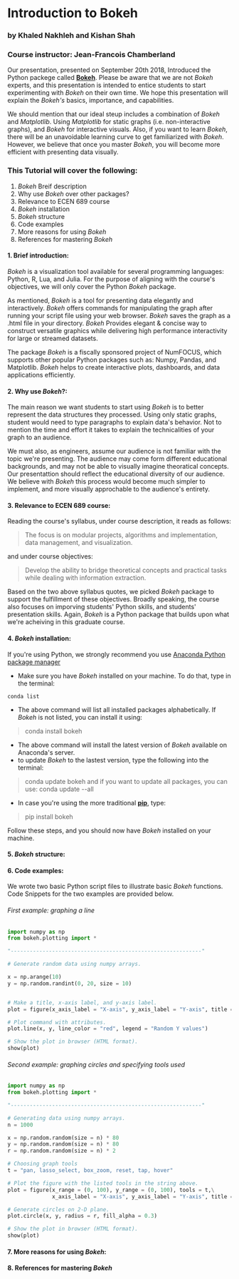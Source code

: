 # Introduction to Bokeh

### by Khaled Nakhleh and Kishan Shah
### Course instructor: Jean-Francois Chamberland


Our presentation, presented on September 20th 2018, Introduced the Python packege called [**Bokeh**](https://bokeh.pydata.org/en/latest/).
Please be aware that we are not *Bokeh* experts, and this presentation is intended to entice students to start experimenting with *Bokeh* on their own time. We hope this presentation will explain the *Bokeh's* basics, importance, and capabilities. 

We should mention that our ideal steup includes a combination of *Bokeh* and *Matplotlib*. Using *Matplotlib* for static graphs (i.e. non-interactive graphs), and *Bokeh* for interactive visuals. Also, if you want to learn *Bokeh*, there will be an unavoidable learning curve to get familiarized with *Bokeh*. However, we believe that once you master *Bokeh*, you will become more efficient with presenting data visually.

### This Tutorial will cover the following:

1. *Bokeh* Breif description
2. Why use *Bokeh* over other packages?
3. Relevance to ECEN 689 course
4. *Bokeh* installation
5. *Bokeh* structure
6. Code examples
7. More reasons for using *Bokeh*
8. References for mastering *Bokeh*


#### 1. Brief introduction:

*Bokeh* is a visualization tool available for several programming languages: Python, R, Lua, and Julia. For the purpose of aligning with the course's objectives, we will only cover the Python *Bokeh* package. 

As mentioned, *Bokeh* is a tool for presenting data elegantly and interactively. *Bokeh* offers commands for manipulating the graph after running your script file using your web browser. *Bokeh* saves the graph as a .html file in your directory. *Bokeh* Provides elegant & concise way to construct versatile graphics while delivering high performance interactivity for large or streamed datasets.

The package *Bokeh* is a fiscally sponsored project of NumFOCUS, which supports other popular Python packages such as: Numpy, Pandas, and Matplotlib. *Bokeh* helps to create interactive plots, dashboards, and data applications efficiently.


#### 2. Why use *Bokeh*?:

The main reason we want students to start using *Bokeh* is to better represent the data structures they processed. Using only static graphs, student would need to type paragraphs to explain data's behavior. Not to mention the time and effort it takes to explain the technicalities of your graph to an audience. 

We must also, as engineers, assume our audience is not familiar with the topic we're presenting. The audience may come form different educational backgrounds, and may not be able to visually imagine theoratical concepts. Our presentattion should reflect the educational diversity of our audience. We believe with *Bokeh* this process would become much simpler to implement, and more visually approchable to the audience's entirety.  

#### 3. Relevance to ECEN 689 course:

Reading the course's syllabus, under course description, it reads as follows:
> The focus is on modular projects, algorithms and implementation, data management, and visualization. 

and under course objectives:
> Develop the ability to bridge theoretical concepts and practical tasks while dealing with information extraction. 

Based on the two above syllabus quotes, we picked *Bokeh* package to support the fulfillment 
of these objectives. Broadly speaking, the course also focuses on imporving students' Python skills, and students' presentation skills. Again, *Bokeh* is a Python package that builds upon what we're acheiving in this graduate course.

#### 4. *Bokeh* installation:

If you're using Python, we strongly recommend you use [Anaconda Python package manager](https://www.anaconda.com)

* Make sure you have *Bokeh* installed on your machine. To do that, type in the terminal:
``` 
conda list
```
* The above command will list all installed packages alphabetically. If *Bokeh* is not listed, you can install it using:
> conda install bokeh
* The above command will install the latest version of *Bokeh* available on Anaconda's server.
* to update *Bokeh* to the lastest version, type the following into the terminal:
> conda update bokeh 
and if you want to update all packages, you can use:
> conda update --all

* In case you're using the more traditional [**pip**](https://pypi.org/project/pip/), type:
> pip install bokeh 

Follow these steps, and you should now have *Bokeh* installed on your machine. 

#### 5. *Bokeh* structure:



#### 6. Code examples:

We wrote two basic Python script files to illustrate basic *Bokeh* functions. Code Snippets for the two examples are provided below. 

###### First example: graphing a line

```python
import numpy as np
from bokeh.plotting import *

"------------------------------------------------------------"

# Generate random data using numpy arrays.

x = np.arange(10)
y = np.random.randint(0, 20, size = 10)


# Make a title, x-axis label, and y-axis label.
plot = figure(x_axis_label = "X-axis", y_axis_label = "Y-axis", title = "Example 1")

# Plot command with attributes.
plot.line(x, y, line_color = "red", legend = "Random Y values") 

# Show the plot in browser (HTML format).
show(plot)
```

###### Second example: graphing circles and specifying tools used

```python
import numpy as np
from bokeh.plotting import *

"------------------------------------------------------------"

# Generating data using numpy arrays.
n = 1000

x = np.random.random(size = n) * 80
y = np.random.random(size = n) * 80
r = np.random.random(size = n) * 2

# Choosing graph tools
t = "pan, lasso_select, box_zoom, reset, tap, hover"

# Plot the figure with the listed tools in the string above.
plot = figure(x_range = (0, 100), y_range = (0, 100), tools = t,\
              x_axis_label = "X-axis", y_axis_label = "Y-axis", title = "Example 2")

# Generate circles on 2-D plane.
plot.circle(x, y, radius = r, fill_alpha = 0.3)

# Show the plot in browser (HTML format).
show(plot)
```

#### 7. More reasons for using *Bokeh*:


#### 8. References for mastering *Bokeh*







